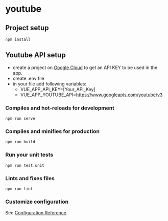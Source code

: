 # youtube

## Project setup
```
npm install
```

## Youtube API setup

- create a project on [Google Cloud](https://console.cloud.google.com/)
  to get an API KEY to be used in the app.
- create .env file 
- in your file add following variables:
  - VUE_APP_API_KEY=[Your_API_Key]
  - VUE_APP_YOUTUBE_API=https://www.googleapis.com/youtube/v3


### Compiles and hot-reloads for development
```
npm run serve
```

### Compiles and minifies for production
```
npm run build
```

### Run your unit tests
```
npm run test:unit
```

### Lints and fixes files
```
npm run lint
```

### Customize configuration
See [Configuration Reference](https://cli.vuejs.org/config/).
